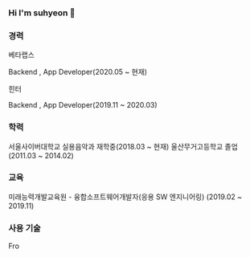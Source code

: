 ### Hi I'm suhyeon 👋

<!--
**vkdnj147/vkdnj147** is a ✨ _special_ ✨ repository because its `README.md` (this file) appears on your GitHub profile.

Here are some ideas to get you started:

- 🔭 I’m currently working on ...
- 🌱 I’m currently learning ...
- 👯 I’m looking to collaborate on ...
- 🤔 I’m looking for help with ...
- 💬 Ask me about ...
- 📫 How to reach me: ...
- 😄 Pronouns: ...
- ⚡ Fun fact: ...
-->
### 경력

베타랩스

Backend , App Developer(2020.05 ~ 현재)

힌터

Backend , App Developer(2019.11 ~ 2020.03)

### 학력

서울사이버대학교 실용음악과 재학중(2018.03 ~ 현재)
울산무거고등학교 졸업(2011.03 ~ 2014.02)

### 교육
미래능력개발교육원 - 융합소프트웨어개발자(응용 SW 엔지니어링) (2019.02 ~ 2019.11)


### 사용 기술
Fro

